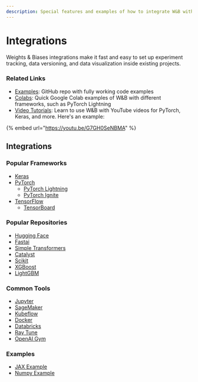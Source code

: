 ```yaml
---
description: Special features and examples of how to integrate W&B with other popular tools
---
```


# Integrations

Weights & Biases integrations make it fast and easy to set up experiment tracking, data versioning, and data visualization inside existing projects.

### Related Links

* [Examples](https://github.com/wandb/examples): GitHub repo with fully working code examples
* [Colabs](https://github.com/wandb/examples/tree/master/colabs): Quick Google Colab examples of W&B with different frameworks, such as PyTorch Lightning
* [Video Tutorials](https://www.youtube.com/playlist?list=PLD80i8An1OEGajeVo15ohAQYF1Ttle0lk): Learn to use W&B with YouTube videos for PyTorch, Keras, and more. Here's an example:

{% embed url="https://youtu.be/G7GH0SeNBMA" %}

## Integrations

### Popular Frameworks

* [Keras](keras.md)
* [PyTorch](pytorch.md)
  * [PyTorch Lightning](lightning.md)
  * [PyTorch Ignite](ignite.md)
* [TensorFlow](tensorflow.md)
  * [TensorBoard](tensorboard.md)

### Popular Repositories

* [Hugging Face](huggingface.md)
* [Fastai](fastai/)
* [Simple Transformers](simpletransformers.md)
* [Catalyst](catalyst.md)
* [Scikit](scikit.md)
* [XGBoost](xgboost.md)
* [LightGBM](lightgbm.md)

### Common Tools

* [Jupyter](jupyter.md)
* [SageMaker](sagemaker.md)
* [Kubeflow](kubeflow.md)
* [Docker](docker.md)
* [Databricks](databricks.md)
* [Ray Tune](ray-tune.md)
* [OpenAI Gym](openai-gym.md)

### Examples

* [JAX Example](jax.md)
* [Numpy Example](numpy.md)

